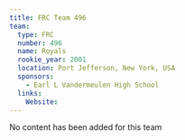 ```yaml
---
title: FRC Team 496
team:
  type: FRC
  number: 496
  name: Royals
  rookie_year: 2001
  location: Port Jefferson, New York, USA
  sponsors:
    - Earl L Vandermeulen High School
  links:
    Website: 
---
```

No content has been added for this team